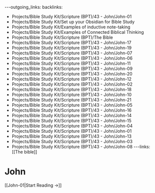 ---outgoing_links:
backlinks:
  - Projects/Bible Study Kit/Scripture (BPT)/43 - John/John-01
  - Projects/Bible Study Kit/Set up your Obsidian for Bible Study
  - Projects/Bible Study Kit/Examples of inductive note-taking
  - Projects/Bible Study Kit/Examples of Connected Biblical Thinking
  - Projects/Bible Study Kit/Scripture (BPT)/The Bible
  - Projects/Bible Study Kit/Scripture (BPT)/43 - John/John-17
  - Projects/Bible Study Kit/Scripture (BPT)/43 - John/John-19
  - Projects/Bible Study Kit/Scripture (BPT)/43 - John/John-07
  - Projects/Bible Study Kit/Scripture (BPT)/43 - John/John-06
  - Projects/Bible Study Kit/Scripture (BPT)/43 - John/John-11
  - Projects/Bible Study Kit/Scripture (BPT)/43 - John/John-09
  - Projects/Bible Study Kit/Scripture (BPT)/43 - John/John-20
  - Projects/Bible Study Kit/Scripture (BPT)/43 - John/John-12
  - Projects/Bible Study Kit/Scripture (BPT)/43 - John/John-02
  - Projects/Bible Study Kit/Scripture (BPT)/43 - John/John-18
  - Projects/Bible Study Kit/Scripture (BPT)/43 - John/John-10
  - Projects/Bible Study Kit/Scripture (BPT)/43 - John/John-21
  - Projects/Bible Study Kit/Scripture (BPT)/43 - John/John-05
  - Projects/Bible Study Kit/Scripture (BPT)/43 - John/John-16
  - Projects/Bible Study Kit/Scripture (BPT)/43 - John/John-14
  - Projects/Bible Study Kit/Scripture (BPT)/43 - John/John-15
  - Projects/Bible Study Kit/Scripture (BPT)/43 - John/John-04
  - Projects/Bible Study Kit/Scripture (BPT)/43 - John/John-01
  - Projects/Bible Study Kit/Scripture (BPT)/43 - John/John-13
  - Projects/Bible Study Kit/Scripture (BPT)/43 - John/John-03
  - Projects/Bible Study Kit/Scripture (BPT)/43 - John/John-08
---links: [[The bible]]
# John

[[John-01|Start Reading →]]
